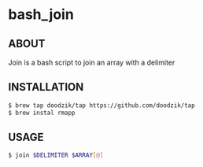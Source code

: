 # bash_join

## ABOUT

Join is a bash script to join an array with a delimiter

## INSTALLATION

```bash
$ brew tap doodzik/tap https://github.com/doodzik/tap
$ brew instal rmapp
```

## USAGE
```bash
$ join $DELIMITER $ARRAY[@]
```
